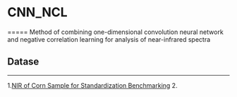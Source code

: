 # CNN_NCL
=====
Method of combining one-dimensional convolution neural network and negative correlation learning for analysis of near-infrared spectra

## Datase
-----
1.[NIR of Corn Sample for Standardization Benchmarking](http://www.eigenvector.com/data/Corn/index.html)
2.


